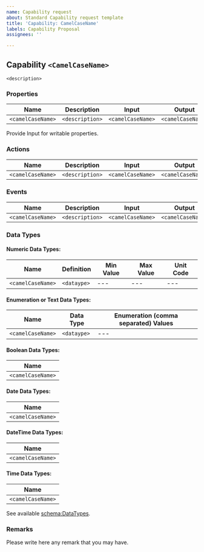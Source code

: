 ```yaml
---
name: Capability request
about: Standard Capability request template
title: 'Capability: CamelCaseName'
labels: Capability Proposal
assignees: ''

---
```


## Capability `<CamelCaseName>`

`<description>`

### Properties

| Name | Description | Input | Output |
| --- | --- | --- | --- |
| `<camelCaseName>` | `<description>` | `<camelCaseName>` | `<camelCaseName>` |

Provide Input for writable properties. 

### Actions

| Name | Description | Input | Output |
| --- | --- | --- | --- |
| `<camelCaseName>` | `<description>` | `<camelCaseName>` | `<camelCaseName>` |

### Events

| Name | Description | Input | Output |
| --- | --- | --- | --- |
| `<camelCaseName>` | `<description>` | `<camelCaseName>` | `<camelCaseName>` |

### Data Types

#### Numeric Data Types:

| Name | Definition | Min Value | Max Value | Unit Code |
| --- | --- | --- | --- | --- | 
| `<camelCaseName>` | `<dataype>` | --- | --- | --- | 

#### Enumeration or Text Data Types:
| Name | Data Type | Enumeration (comma separated) Values |
| --- | --- |  --- |
| `<camelCaseName>` | `<dataype>` | --- | 

#### Boolean Data Types:
| Name | 
| --- | 
| `<camelCaseName>` |

#### Date Data Types:
| Name | 
| --- | 
| `<camelCaseName>` |

#### DateTime Data Types:
| Name | 
| --- | 
| `<camelCaseName>` |

#### Time Data Types:
| Name | 
| --- | 
| `<camelCaseName>` |

See available [schema:DataTypes](http://schema.org/DataType).

### Remarks
Please write here any remark that you may have.
